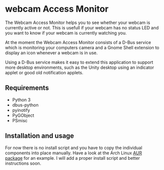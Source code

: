 webcam Access Monitor
=====================

The Webcam Access Monitor helps you to see whether your webcam is currently
active or not. This is usefull if your webcam has no status LED and you want
to know if your webcam is currently watching you.

At the moment the Webcam Access Monitor consists of a D-Bus service which is
monitoring your computers camera and a Gnome Shell extension to display an
icon whenever a webcam is in use.

Using a D-Bus service makes it easy to extend this application to support
more desktop environments, such as the Unity desktop using an indicator applet
or good old notification applets.

Requirements
------------

* Python 3
* dbus-python
* pyinotify
* PyGObject
* PSmisc

Installation and usage
----------------------
For now there is no install script and you have to copy the individual
components into place manually. Have a look at the Arch Linux
[AUR package](https://aur.archlinux.org/packages/we/webcam-access-monitor/PKGBUILD)
for an example. I will add a proper install script and better instructions soon.
